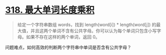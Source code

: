 # [318. 最大单词长度乘积](https://leetcode-cn.com/problems/maximum-product-of-word-lengths/comments/)

> 给定一个字符串数组 words，找到 length(word[i]) * length(word[j]) 的最大值，并且这两个单词不含有公共字母。你可以认为每个单词只包含小写字母。如果不存在这样的两个单词，返回 0。

问题难点，如何高效的判断两个字符串中单词是否含有公共字母？
